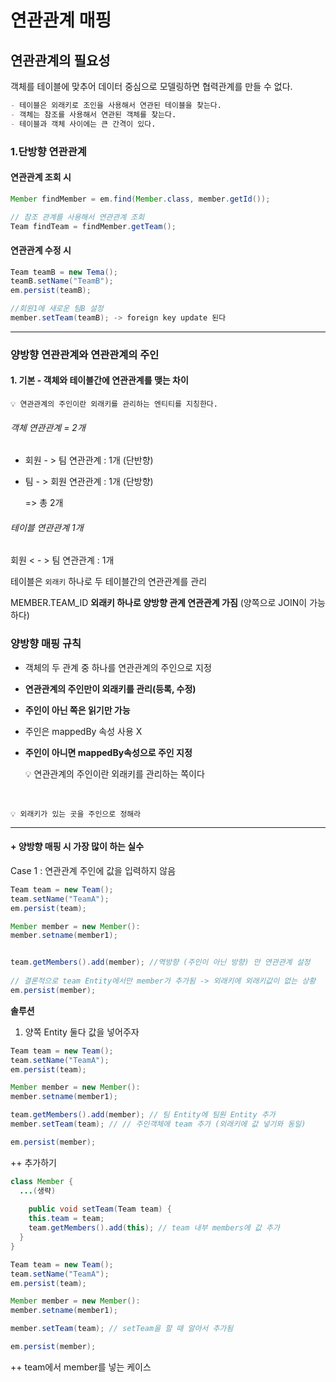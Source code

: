 # 연관관계 매핑

## 연관관계의 필요성 

객체를 테이블에 맞추어 데이터 중심으로 모델링하면 협력관계를 만들 수 없다.

```markdown
- 테이블은 외래키로 조인을 사용해서 연관된 테이블을 찾는다.
- 객체는 참조를 사용해서 연관된 객체를 찾는다.
- 테이블과 객체 사이에는 큰 간격이 있다.
```

### 1.단방향 연관관계

#### 연관관계 조회 시

```java
Member findMember = em.find(Member.class, member.getId());

// 참조 관계를 사용해서 연관관계 조회
Team findTeam = findMember.getTeam();
```

#### 연관관계 수정 시

```java
Team teamB = new Tema();
teamB.setName("TeamB");
em.persist(teamB);

//회원1에 새로운 팀B 설정
member.setTeam(teamB); -> foreign key update 된다
```

---
### 양방향 연관관계와 연관관계의 주인

#### 1. 기본 - 객체와 테이블간에 연관관계를 맺는 차이
    
    💡 연관관계의 주인이란 외래키를 관리하는 엔티티를 지칭한다.


###### 객체 연관관계 = 2개
- 회원 - > 팀 연관관계 : 1개 (단반향)
- 팀  - >  회원 연관관계 : 1개 (단방향)

    => 총 2개 
###### 테이블 연관관계 1개

회원 < - > 팀 연관관계 : 1개

테이블은 `외래키` 하나로 두 테이블간의 연관관계를 관리

MEMBER.TEAM_ID **외래키 하나로 양방향 관계 연관관계 가짐**
(양쪽으로 JOIN이 가능하다)

### 양방향 매핑 규칙 

- 객체의 두 관계 중 하나를 연관관계의 주인으로 지정
- **연관관계의 주인만이 외래키를 관리(등록, 수정)**
- **주인이 아닌 쪽은 읽기만 가능**
- 주인은 mappedBy 속성 사용 X
- **주인이 아니면 mappedBy속성으로 주인 지정**


    💡 연관관계의 주인이란 외래키를 관리하는 쪽이다
<br>
    
    💡 외래키가 있는 곳을 주인으로 정해라


---
#### + 양방향 매핑 시 가장 많이 하는 실수
Case 1 : 연관관계 주인에 값을 입력하지 않음

```java
Team team = new Team();
team.setName("TeamA");
em.persist(team);

Member member = new Member():
member.setname(member1);


team.getMembers().add(member); //역방향 (주인이 아닌 방향) 만 연관관계 설정
        
// 결론적으로 team Entity에서만 member가 추가됨 -> 외래키에 외래키값이 없는 상황
em.persist(member);
```

**솔루션**
1. 양쪽 Entity 둘다 값을 넣어주자

```java
Team team = new Team();
team.setName("TeamA");
em.persist(team);

Member member = new Member():
member.setname(member1);

team.getMembers().add(member); // 팀 Entity에 팀원 Entity 추가
member.setTeam(team); // // 주인객체에 team 추가 (외래키에 값 넣기와 동일)

em.persist(member);
```

++ 추가하기
```java
class Member {
  ...(생략)
  
    public void setTeam(Team team) {
    this.team = team;
    team.getMembers().add(this); // team 내부 members에 값 추가
  }
}
```
```java
Team team = new Team();
team.setName("TeamA");
em.persist(team);

Member member = new Member():
member.setname(member1);

member.setTeam(team); // setTeam을 할 때 알아서 추가됨

em.persist(member);
```

++ team에서 member를 넣는 케이스
```java


```